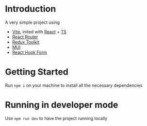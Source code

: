 # Introduction 
A very simple project using
- [Vite](https://vitejs.dev/guide/), inited with [React](https://react.dev/) + [TS](https://www.typescriptlang.org/docs/handbook/intro.html)
- [React Router](https://reactrouter.com/en/main/start/tutorial)
- [Redux Toolkit](https://redux-toolkit.js.org/tutorials/quick-start)
- [MUI](https://mui.com/material-ui/all-components/)
- [React Hook Form](https://react-hook-form.com/docs/useform)

# Getting Started
Run `npm i` on your machine to install all the necessary dependencies

# Running in developer mode
Use `npm run dev` to have the project running locally 
